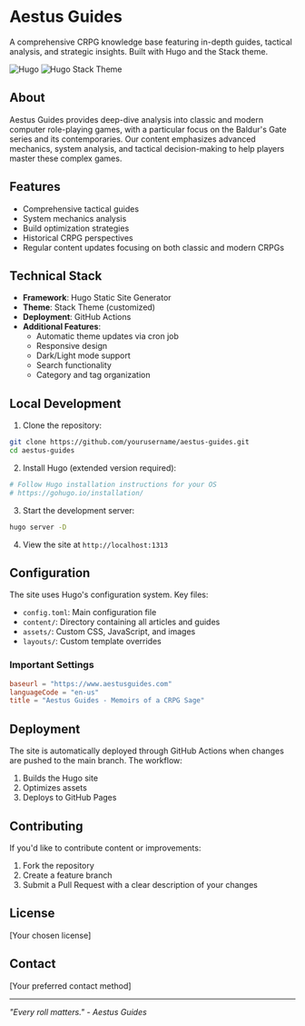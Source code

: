# Aestus Guides

A comprehensive CRPG knowledge base featuring in-depth guides, tactical analysis, and strategic insights. Built with Hugo and the Stack theme.

![Hugo](https://img.shields.io/badge/Hugo-%23FF4088.svg?style=flat&logo=hugo&logoColor=white)
![Hugo Stack Theme](https://user-images.githubusercontent.com/5889006/190859553-5b229b4f-c476-4cbd-928f-890f5265ca4c.png)

## About

Aestus Guides provides deep-dive analysis into classic and modern computer role-playing games, with a particular focus on the Baldur's Gate series and its contemporaries. Our content emphasizes advanced mechanics, system analysis, and tactical decision-making to help players master these complex games.

## Features

- Comprehensive tactical guides
- System mechanics analysis
- Build optimization strategies
- Historical CRPG perspectives
- Regular content updates focusing on both classic and modern CRPGs

## Technical Stack

- **Framework**: Hugo Static Site Generator
- **Theme**: Stack Theme (customized)
- **Deployment**: GitHub Actions
- **Additional Features**:
  - Automatic theme updates via cron job
  - Responsive design
  - Dark/Light mode support
  - Search functionality
  - Category and tag organization

## Local Development

1. Clone the repository:
```bash
git clone https://github.com/yourusername/aestus-guides.git
cd aestus-guides
```

2. Install Hugo (extended version required):
```bash
# Follow Hugo installation instructions for your OS
# https://gohugo.io/installation/
```

3. Start the development server:
```bash
hugo server -D
```

4. View the site at `http://localhost:1313`

## Configuration

The site uses Hugo's configuration system. Key files:

- `config.toml`: Main configuration file
- `content/`: Directory containing all articles and guides
- `assets/`: Custom CSS, JavaScript, and images
- `layouts/`: Custom template overrides

### Important Settings

```toml
baseurl = "https://www.aestusguides.com"
languageCode = "en-us"
title = "Aestus Guides - Memoirs of a CRPG Sage"
```

## Deployment

The site is automatically deployed through GitHub Actions when changes are pushed to the main branch. The workflow:

1. Builds the Hugo site
2. Optimizes assets
3. Deploys to GitHub Pages

## Contributing

If you'd like to contribute content or improvements:

1. Fork the repository
2. Create a feature branch
3. Submit a Pull Request with a clear description of your changes

## License

[Your chosen license]

## Contact

[Your preferred contact method]

---

*"Every roll matters." - Aestus Guides*